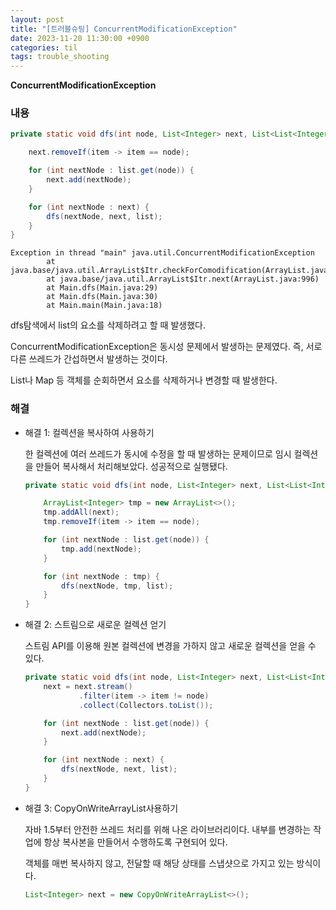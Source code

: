 ```yaml
---
layout: post
title: "[트러블슈팅] ConcurrentModificationException"
date: 2023-11-20 11:30:00 +0900
categories: til
tags: trouble_shooting
---
```


**ConcurrentModificationException**

### 내용

```java
private static void dfs(int node, List<Integer> next, List<List<Integer>> list) {

    next.removeIf(item -> item == node);

    for (int nextNode : list.get(node)) {
        next.add(nextNode);
    }

    for (int nextNode : next) {
        dfs(nextNode, next, list);
    }
}
```

```
Exception in thread "main" java.util.ConcurrentModificationException
        at java.base/java.util.ArrayList$Itr.checkForComodification(ArrayList.java:1042)
        at java.base/java.util.ArrayList$Itr.next(ArrayList.java:996)
        at Main.dfs(Main.java:29)
        at Main.dfs(Main.java:30)
        at Main.main(Main.java:18)
```

dfs탐색에서 list의 요소를 삭제하려고 할 때 발생했다.

ConcurrentModificationException은 동시성 문제에서 발생하는 문제였다. 즉, 서로 다른 쓰레드가 간섭하면서 발생하는 것이다.

List나 Map 등 객체를 순회하면서 요소를 삭제하거나 변경할 때 발생한다.

### 해결

- 해결 1: 컬렉션을 복사하여 사용하기

  한 컬렉션에 여러 쓰레드가 동시에 수정을 할 때 발생하는 문제이므로 임시 컬렉션을 만들어 복사해서 처리해보았다. 성공적으로 실행됐다.

  ```java
  private static void dfs(int node, List<Integer> next, List<List<Integer>> list) {

      ArrayList<Integer> tmp = new ArrayList<>();
      tmp.addAll(next);
      tmp.removeIf(item -> item == node);

      for (int nextNode : list.get(node)) {
          tmp.add(nextNode);
      }

      for (int nextNode : tmp) {
          dfs(nextNode, tmp, list);
      }
  }
  ```

- 해결 2: 스트림으로 새로운 컬렉션 얻기

  스트림 API를 이용해 원본 컬렉션에 변경을 가하지 않고 새로운 컬렉션을 얻을 수 있다.

  ```java
  private static void dfs(int node, List<Integer> next, List<List<Integer>> list) {
      next = next.stream()
              .filter(item -> item != node)
              .collect(Collectors.toList());

      for (int nextNode : list.get(node)) {
          next.add(nextNode);
      }

      for (int nextNode : next) {
          dfs(nextNode, next, list);
      }
  }
  ```

- 해결 3: CopyOnWriteArrayList사용하기

  자바 1.5부터 안전한 쓰레드 처리를 위해 나온 라이브러리이다. 내부를 변경하는 작업에 항상 복사본을 만들어서 수행하도록 구현되어 있다.

  객체를 매번 복사하지 않고, 전달할 때 해당 상태를 스냅샷으로 가지고 있는 방식이다.

  ```java
  List<Integer> next = new CopyOnWriteArrayList<>();
  ```




